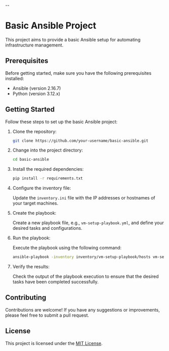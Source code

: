 --

# Basic Ansible Project

This project aims to provide a basic Ansible setup for automating infrastructure management.

## Prerequisites

Before getting started, make sure you have the following prerequisites installed:

- Ansible (version 2.16.7)
- Python (version 3.12.x)

## Getting Started

Follow these steps to set up the basic Ansible project:

1. Clone the repository:

    ```bash
    git clone https://github.com/your-username/basic-ansible.git
    ```

2. Change into the project directory:

    ```bash
    cd basic-ansible
    ```

3. Install the required dependencies:

    ```bash
    pip install -r requirements.txt
    ```

4. Configure the inventory file:

    Update the `inventory.ini` file with the IP addresses or hostnames of your target machines.

5. Create the playbook:

    Create a new playbook file, e.g., `vm-setup-playbook.yml`, and define your desired tasks and configurations.

6. Run the playbook:

    Execute the playbook using the following command:

    ```bash
    ansible-playbook -inventory inventory/vm-setup-playbook/hosts vm-setup-playbook.yml
    ```

7. Verify the results:

    Check the output of the playbook execution to ensure that the desired tasks have been completed successfully.

## Contributing

Contributions are welcome! If you have any suggestions or improvements, please feel free to submit a pull request.

## License

This project is licensed under the [MIT License](LICENSE).